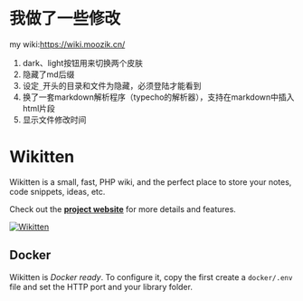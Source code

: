 # 我做了一些修改

my wiki:https://wiki.moozik.cn/

1. dark、light按钮用来切换两个皮肤
2. 隐藏了md后缀
3. 设定`_`开头的目录和文件为隐藏，必须登陆才能看到
4. 换了一套markdown解析程序（typecho的解析器），支持在markdown中插入html片段
5. 显示文件修改时间


# Wikitten

Wikitten is a small, fast, PHP wiki, and the perfect place to store your notes, code snippets, ideas, etc.

Check out the **[project website](http://wikitten.vizuina.com)** for more details and features.

[![Wikitten](http://wikitten.vizuina.com/screenshot.png)](http://wikitten.vizuina.com)

## Docker

Wikitten is _Docker ready_. To configure it, copy the first create a `docker/.env` file and set the HTTP port and your library folder.
